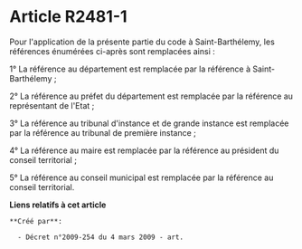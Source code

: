 # Article R2481-1

Pour l'application de la présente partie du code à Saint-Barthélemy, les références énumérées ci-après sont remplacées
ainsi :

1° La référence au département est remplacée par la référence à Saint-Barthélemy ;

2° La référence au préfet du département est remplacée par la référence au représentant de l'Etat ;

3° La référence au tribunal d'instance et de grande instance est remplacée par la référence au tribunal de première
instance ;

4° La référence au maire est remplacée par la référence au président du conseil territorial ;

5° La référence au conseil municipal est remplacée par la référence au conseil territorial.

**Liens relatifs à cet article**

	**Créé par**:

	  - Décret n°2009-254 du 4 mars 2009 - art.
